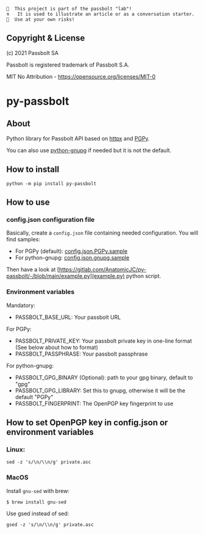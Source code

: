 ```
👩  This project is part of the passbolt "lab"!
⚗️   It is used to illustrate an article or as a conversation starter.
🧪  Use at your own risks!
```

## Copyright & License

(c) 2021 Passbolt SA

Passbolt is registered trademark of Passbolt S.A.

MIT No Attribution - https://opensource.org/licenses/MIT-0

# py-passbolt

## About

Python library for Passbolt API based on [httpx](https://www.python-httpx.org/) and [PGPy](https://pgpy.readthedocs.io/en/latest/).

You can also use [python-gnupg](https://docs.red-dove.com/python-gnupg/) if needed but it is not the default.

## How to install

```
python -m pip install py-passbolt
```
## How to use

### config.json configuration file

Basically, create a `config.json` file containing needed configuration. You will find samples:

* For PGPy (default): [config.json.PGPy.sample](https://gitlab.com/AnatomicJC/py-passbolt/-/blob/main/config.json.PGPy.sample)
* For python-gnupg: [config.json.gnupg.sample](https://gitlab.com/AnatomicJC/py-passbolt/-/blob/main/config.json.gnupg.sample)

Then have a look at [https://gitlab.com/AnatomicJC/py-passbolt/-/blob/main/example.py](example.py) python script.

### Environment variables

Mandatory:

* PASSBOLT_BASE_URL: Your passbolt URL

For PGPy:

* PASSBOLT_PRIVATE_KEY: Your passbolt private key in one-line format (See below about how to format)
* PASSBOLT_PASSPHRASE: Your passbolt passphrase

For python-gnupg:

* PASSBOLT_GPG_BINARY (Optional): path to your gpg binary, default to "gpg"
* PASSBOLT_GPG_LIBRARY: Set this to gnupg, otherwise it will be the default "PGPy"
* PASSBOLT_FINGERPRINT: The OpenPGP key fingerprint to use
## How to set OpenPGP key in config.json or environment variables

### Linux:

```
sed -z 's/\n/\\n/g' private.asc
```

### MacOS

Install `gnu-sed` with brew:

```
$ brew install gnu-sed
```

Use gsed instead of sed:

```
gsed -z 's/\n/\\n/g' private.asc
```
